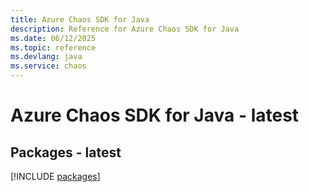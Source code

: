 ```yaml
---
title: Azure Chaos SDK for Java
description: Reference for Azure Chaos SDK for Java
ms.date: 06/12/2025
ms.topic: reference
ms.devlang: java
ms.service: chaos
---
```

# Azure Chaos SDK for Java - latest
## Packages - latest
[!INCLUDE [packages](chaos-index.md)]